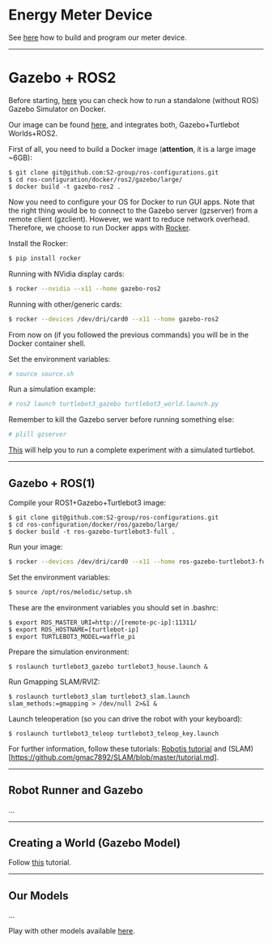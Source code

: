 # Energy Meter Device

See [here](https://github.com/S2-group/ros-configurations/tree/main/meter-arduino) how to build and program our meter device.

---

# Gazebo + ROS2

Before starting, [here](https://hub.docker.com/_/gazebo) you can check how to run a standalone (without ROS) Gazebo Simulator on Docker.

Our image can be found [here](https://hub.docker.com/repository/docker/michelalbonico/gazebo-ros2-foxy), and integrates both, Gazebo+Turtlebot Worlds+ROS2. 

First of all, you need to build a Docker image (<b>attention</b>, it is a large image ~6GB):

```
$ git clone git@github.com:S2-group/ros-configurations.git
$ cd ros-configuration/docker/ros2/gazebo/large/
$ docker build -t gazebo-ros2 .
```

Now you need to configure your OS for Docker to run GUI apps. Note that the right thing would be to connect to the Gazebo server (gzserver) from a remote client (gzclient). However, we want to reduce network overhead. Therefore, we choose to run Docker apps with [Rocker](https://github.com/osrf/rocker).

Install the Rocker:
```bash
$ pip install rocker
```

Running with NVidia display cards:
```bash
$ rocker --nvidia --x11 --home gazebo-ros2
```

Running with other/generic cards:
```bash
$ rocker --devices /dev/dri/card0 --x11 --home gazebo-ros2
```

From now on (if you followed the previous commands) you will be in the Docker container shell.

Set the environment variables:

```bash
# source source.sh
```

Run a simulation example:
```bash
# ros2 launch turtlebot3_gazebo turtlebot3_world.launch.py
```

Remember to kill the Gazebo server before running something else:
```bash
# plill gzserver
```

[This](https://emanual.robotis.com/docs/en/platform/turtlebot3/ros2_simulation/) will help you to run a complete experiment with a simulated turtlebot.

----

## Gazebo + ROS(1)

Compile your ROS1+Gazebo+Turtlebot3 image:

```
$ git clone git@github.com:S2-group/ros-configurations.git
$ cd ros-configuration/docker/ros/gazebo/large/
$ docker build -t ros-gazebo-turtlebot3-full .
```

Run your image:

```bash
$ rocker --devices /dev/dri/card0 --x11 --home ros-gazebo-turtlebot3-full
```
Set the environment variables:

```bash
$ source /opt/ros/melodic/setup.sh
```

These are the environment variables you should set in .bashrc:

```
$ export ROS_MASTER_URI=http://[remote-pc-ip]:11311/
$ export ROS_HOSTNAME=[turtlebot-ip]
$ export TURTLEBOT3_MODEL=waffle_pi
```

Prepare the simulation environment:

```
$ roslaunch turtlebot3_gazebo turtlebot3_house.launch &
```

Run Gmapping SLAM/RVIZ:

```
$ roslaunch turtlebot3_slam turtlebot3_slam.launch slam_methods:=gmapping > /dev/null 2>&1 &
```

Launch teleoperation (so you can drive the robot with your keyboard):

```
$ roslaunch turtlebot3_teleop turtlebot3_teleop_key.launch
``` 

For further information, follow these tutorials: [Robotis tutorial](https://emanual.robotis.com/docs/en/platform/turtlebot3/simulation/) and (SLAM)[https://github.com/gmac7892/SLAM/blob/master/tutorial.md]. 

----

## Robot Runner and Gazebo

...

----

## Creating a World (Gazebo Model)

Follow [this](http://gazebosim.org/tutorials?tut=build_world) tutorial.

----

## Our Models

...

Play with other models available [here](https://github.com/osrf/gazebo_models).



